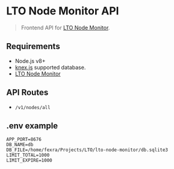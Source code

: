 # LTO Node Monitor API
> Frontend API for [LTO Node Monitor](https://github.com/bbjansen/lto-node-monitor).

## Requirements
- Node.js v8+
- [knex.js]('https://knexjs.org) supported database.
- [LTO Node Monitor](https://github.com/bbjansen/lto-node-monitor)

## API Routes
- `/v1/nodes/all`

## .env example
```
APP_PORT=8676
DB_NAME=db
DB_FILE=/home/fexra/Projects/LTO/lto-node-monitor/db.sqlite3
LIMIT_TOTAL=1000
LIMIT_EXPIRE=1000
```